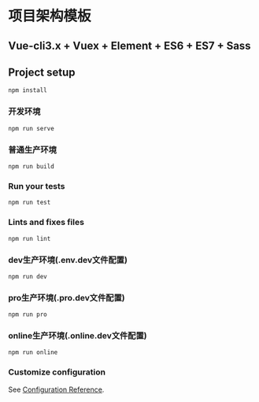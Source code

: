 # 项目架构模板
## Vue-cli3.x + Vuex + Element + ES6 + ES7 + Sass

## Project setup
```
npm install
```

### 开发环境
```
npm run serve
```

### 普通生产环境
```
npm run build
```

### Run your tests
```
npm run test
```

### Lints and fixes files
```
npm run lint
```
### dev生产环境(.env.dev文件配置)
```
npm run dev
```
### pro生产环境(.pro.dev文件配置)
```
npm run pro
```
### online生产环境(.online.dev文件配置)
```
npm run online
```

### Customize configuration
See [Configuration Reference](https://cli.vuejs.org/config/).
